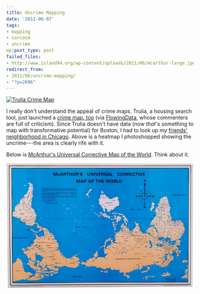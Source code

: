 ```yaml
---
title: Uncrime Mapping
date: '2011-06-07'
tags:
- mapping
- sarcasm
- uncrime
wp:post_type: post
failed_files:
- http://www.island94.org/wp-content/uploads/2011/06/mcarthur-large.jpg
redirect_from:
- 2011/06/uncrime-mapping/
- "?p=2696"
---
```


  [![](/uploads/2011-06-07-Uncrime-Mapping/Trulia-Crime-Map.png "Trulia Crime Map")](uploads/2011-06-07-Uncrime-Mapping/Trulia-Crime-Map.png)

I really don't understand the appeal of crime maps. Trulia, a housing search tool, just launched a [crime map, too](http://www.trulia.com/crime/) (via [FlowingData](http://flowingdata.com/2011/06/02/trulia-crime-map-helps-you-find-safe-living-places/), whose commenters are full of criticism). Since Trulia doesn't have data (now _that's_ something to map with transformative potential) for Boston, I had to look up my [friends' neighborhood in Chicago](http://www.trulia.com/crime/#!cook-il/15/41.90543,-87.68471/Chicago,IL,Humboldt_Park/). Above is a heatmap I photoshopped showing the uncrime---the area is clearly rife with it.

Below is [McArthur's Universal Corrective Map of the World](http://www.odt.org/southupmaps.htm). Think about it.

[ ![](/uploads/2011-06-07-Uncrime-Mapping/mcarthur-large-600x401.jpg "mcarthur-large") ](/uploads/2011-06-07-Uncrime-Mapping/mcarthur-large.jpeg)
